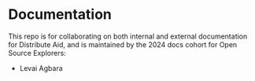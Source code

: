 # Documentation

This repo is for collaborating on both internal and external documentation for Distribute Aid, and is maintained by the 2024 docs cohort for Open Source Explorers:

- Levai Agbara

